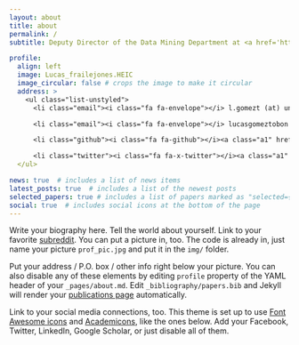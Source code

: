 ```yaml
---
layout: about
title: about
permalink: /
subtitle: Deputy Director of the Data Mining Department at <a href='https://quantil.co/en/'>Quantil</a> ⇆ ML applications research ⇆ Teaching. 

profile:
  align: left
  image: Lucas_frailejones.HEIC
  image_circular: false # crops the image to make it circular
  address: >
    <ul class="list-unstyled">
      <li class="email"><i class="fa fa-envelope"></i> l.gomezt (at) uniandes.edu.co</li>

      <li class="email"><i class="fa fa-envelope"></i> lucasgomeztobon (at) gmail.com</li>

      <li class="github"><i class="fa fa-github"></i><a class="a1" href="http://github.com/lgomezt" target="_blank"> lgomezt</a></li>

      <li class="twitter"><i class="fa fa-x-twitter"></i><a class="a1" href="https://twitter.com/LucasAntonioII" target="_blank"> LucasAntonioII</a></li>
  </ul>

news: true  # includes a list of news items
latest_posts: true  # includes a list of the newest posts
selected_papers: true # includes a list of papers marked as "selected={true}"
social: true  # includes social icons at the bottom of the page
---
```


Write your biography here. Tell the world about yourself. Link to your favorite [subreddit](http://reddit.com). You can put a picture in, too. The code is already in, just name your picture `prof_pic.jpg` and put it in the `img/` folder.

Put your address / P.O. box / other info right below your picture. You can also disable any of these elements by editing `profile` property of the YAML header of your `_pages/about.md`. Edit `_bibliography/papers.bib` and Jekyll will render your [publications page](/al-folio/publications/) automatically.

Link to your social media connections, too. This theme is set up to use [Font Awesome icons](http://fortawesome.github.io/Font-Awesome/) and [Academicons](https://jpswalsh.github.io/academicons/), like the ones below. Add your Facebook, Twitter, LinkedIn, Google Scholar, or just disable all of them.
